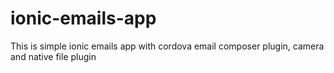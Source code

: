 # ionic-emails-app
This is simple ionic emails app with cordova email composer plugin, camera and native file plugin
